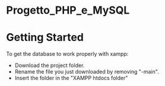 # Progetto_PHP_e_MySQL
 
# Getting Started
To get the database to work properly with xampp:
- Download the project folder.
- Rename the file you just downloaded by removing "-main".
- Insert the folder in the "XAMPP htdocs folder"
